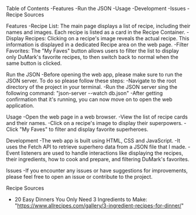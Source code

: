 Table of Contents
-Features
-Run the JSON
-Usage
-Development
-Issues
-Recipe Sources

Features
-Recipe List: The main page displays a list of recipe, including their names and images. Each recipe is listed as a card in the Recipe Container.
-Display Recipes: Clicking on a recipe's image reveals the actual recipe. This information is displayed in a dedicated Recipe area on the web page.
-Filter Favorites: The "My Faves" button allows users to filter the list to display only DuMark's favorite recipes, to then switch back to normal when the same button is clicked.

Run the JSON
-Before opening the web app, please make sure to run the JSON server. To do so please follow these steps:
-Navigate to the root directory of the project in your terminal.
-Run the JSON server sing the following command: "json-server --watch db.json"
-After getting confirmation that it's running, you can now move on to open the web application.

Usage
-Open the web page in a web browser.
-View the list of recipe cards and their names.
-Click on a recipe's image to display their superpowers.
-Click "My Faves" to filter and display favorite superheroes.

Development
-The web app is built using HTML, CSS and JavaScript.
-It uses the Fetch API to retrieve superhero data from a JSON file that I made.
-Event listeners are used to handle interactions like displaying the recipes, their ingredients, how to cook and prepare, and filtering DuMark's favorites.

Issues
-If you encounter any issues or have suggestions for improvements, please feel free to open an issue or contribute to the project.

Recipe Sources
- 20 Easy Dinners You Only Need 3 Ingredients to Make: 
"https://www.allrecipes.com/gallery/3-ingredient-recipes-for-dinner/"
